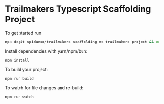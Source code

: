 # Trailmakers Typescript Scaffolding Project

To get started run

```bash
npx degit spidunno/trailmakers-scaffolding my-trailmakers-project && cd my-trailmakers-project
```

Install dependencies with yarn/npm/bun:

```bash
npm install
```

To build your project:

```bash
npm run build
```

To watch for file changes and re-build:

```bash
npm run watch
```